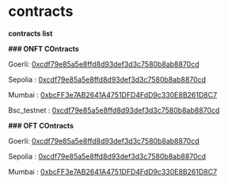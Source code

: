 # contracts  

**contracts list**  

**### ONFT COntracts**  

Goerli:  [0xcdf79e85a5e8ffd8d93def3d3c7580b8ab8870cd](https://goerli.etherscan.io/address/0xcdf79e85a5e8ffd8d93def3d3c7580b8ab8870cd#code)  

Sepolia : [0xcdf79e85a5e8ffd8d93def3d3c7580b8ab8870cd](https://sepolia.etherscan.io/address/0xcdf79e85a5e8ffd8d93def3d3c7580b8ab8870cd#code)  

Mumbai : [0xbcFF3e7AB2641A4751DFD4FdD9c330E8B261D8C7](https://mumbai.polygonscan.com/address/0xbcff3e7ab2641a4751dfd4fdd9c330e8b261d8c7#code)  

Bsc_testnet :  [0xcdf79e85a5e8ffd8d93def3d3c7580b8ab8870cd](https://testnet.bscscan.com/token/0xcdf79e85a5e8ffd8d93def3d3c7580b8ab8870cd?a=0xd3Ae73F4fa5ba54Db8bfd8f80371351e49647EfD#code)  

**### OFT COntracts**  

Goerli:  [0xcdf79e85a5e8ffd8d93def3d3c7580b8ab8870cd](https://goerli.etherscan.io/address/0x1392c0654fe80bc8907AB4449f736757d088f150#code)  

Sepolia : [0xcdf79e85a5e8ffd8d93def3d3c7580b8ab8870cd](https://sepolia.etherscan.io/address/0xcAE41c8bc205760c4Ec40Be4E6558F886aa14321#code)  

Mumbai : [0xbcFF3e7AB2641A4751DFD4FdD9c330E8B261D8C7](https://mumbai.polygonscan.com/address/0xcdF79E85a5e8FFd8D93def3D3c7580B8aB8870cd#code)  
